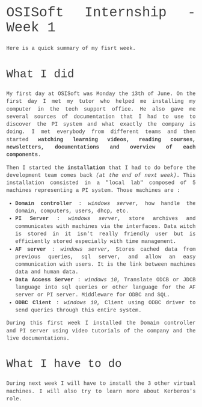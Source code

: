 <style>body {  font-size: 14px !important;  font-family: Inconsolata, Monaco, Consolas, 'Courier New', Courier !important;  text-align: justify !important;  text-justify: inter-word !important;  line-height: 1.45;  color: #3f3f3f;}h1 {  font-size: 2.6em !important;  font-family: inherit !important;  font-weight: 300 !important;  line-height: 1.1 !important;  color: inherit !important;  outline: none !important;  text-decoration : none !important;}h2 {  font-weight: 300 !important;  line-height: 1.1 !important;  color: inherit !important;  font-size: 2.15em !important;}h3 {  font-weight: 300 !important;  line-height: 1.1 !important;  color: inherit !important;  font-size: 1.8em !important;}img {  display: block;  margin-left: auto;  margin-right: auto;}</style># OSISoft Internship - Week 1Here is a quick summary of my fisrt week.## What I didMy first day at OSISoft was Monday the 13th of June. On the first day I met my tutor who helped me installing my computer in the tech support office. He also gave me several sources of documentation that I had to use to discover the PI system and what exactly the company is doing. I met everybody from different teams and then started **watching learning videos, reading courses, newsletters, documentations and overview of each components**.Then I started the **installation** that I had to do before the development team comes back *(at the end of next week)*. This installation consisted in a "local lab" composed of 5 machines representing a PI system. Those machines are :* **Domain controller** : *windows server*, how handle the domain, computers, users, dhcp, etc.* **PI Server** : *windows server*, store archives and communicates with machines via the interfaces. Data witch is stored in it isn't really friendly user but is efficiently stored especially with time management.* **AF server** : *windows server*, Stores cached data from previous queries, sql server, and allow an easy communication with users. It is the link between machines data and human data.* **Data Access Server** : *windows 10*, Translate ODCB or JDCB language into sql queries or other language for the AF server or PI server. Middleware for ODBC and SQL.* **ODBC Client** : *windows 10*, Client using ODBC driver to send queries through this entire system.During this first week I installed the Domain controller and PI server using video tutorials of the company and the live documentations.## What I have to doDuring next week I will have to install the 3 other virtual machines. I will also try to learn more about Kerberos's role.